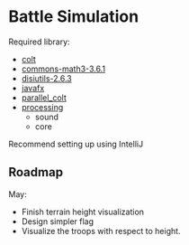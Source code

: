 # Battle Simulation

Required library:
* [colt](https://dst.lbl.gov/ACSSoftware/colt/)
* [commons-math3-3.6.1](https://mvnrepository.com/artifact/org.apache.commons/commons-math3/3.6.1)
* [disiutils-2.6.3](http://fastutil.di.unimi.it/)
* [javafx](https://openjfx.io/)
* [parallel_colt](https://sites.google.com/site/piotrwendykier/software/parallelcolt)
* [processing](https://processing.org/)
  * sound
  * core
  
Recommend setting up using IntelliJ

## Roadmap

May: 

* Finish terrain height visualization
* Design simpler flag
* Visualize the troops with respect to height.